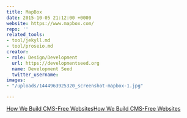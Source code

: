 ```yaml
---
title: MapBox
date: 2015-10-05 21:12:00 +0000
website: https://www.mapbox.com/
repo: ''
related_tools:
- tool/jekyll.md
- tool/proseio.md
creator:
- role: Design/Development
  url: https://developmentseed.org
  name: Development Seed
  twitter_username: 
images:
- "/uploads/1444963925320_screenshot-mapbox-1.jpg"

---
```

[How We Build CMS-Free Websites](https://developmentseed.org/blog/2012/07/27/build-cms-free-websites/)[How We Build CMS-Free Websites](https://developmentseed.org/blog/2012/07/27/build-cms-free-websites/)
